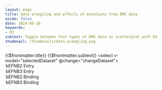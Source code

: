 ```yaml
---
layout: page
title: Data wrangling and effects of mutations from DMS data
aside: false
date: 2024-05-28
keywords:
- D3
subtext: Toggle between four types of DMS data in scatterplot with D3
thumbnail: /thumbnails/data_wrangling.png
---
```


<FigureTitle>{{$frontmatter.title}}</FigureTitle>
<SubtitleHeader>{{$frontmatter.subtext}}</SubtitleHeader>
<D3PlotContainer>
  <select v-model="selectedDataset" @change="changeDataset">
    <option value="bEFNB2_entry">bEFNB2 Entry</option>
    <option value="bEFNB3_entry">bEFNB3 Entry</option>
    <option value="bEFNB2_binding">bEFNB2 Binding</option>
    <option value="bEFNB3_binding">bEFNB3 Binding</option>
  </select>
  <div class="flex flex-col items-center font-ultralight">
    <svg ref="svgContainer"></svg>
  </div>
  <Tooltip ref="tooltip" />
</D3PlotContainer>

<script setup>
  import { ref, computed, watch, onMounted } from 'vue';
  import * as d3 from 'd3';
  import { Legend } from '/components/legend.js';
  import Tooltip from '/components/tooltip.vue';



  const dataset = ref(null);
  const dataset1 = ref(null);
  const svgContainer = ref(null);
  const processedData = ref({});
  const tooltip = ref(null);

  const width = 600;
  const height = 350;
  const marginTop = 20;
  const marginRight = 30;
  const marginBottom = 60;
  const marginLeft = 60;

  const circleRadius = 3;

  const innerWidth = width - marginLeft - marginRight;
  const innerHeight = height - marginTop - marginBottom;

  const dataSources = [
    { dataKey: 'bEFNB2_entry', rawURL: 'https://raw.githubusercontent.com/dms-vep/Nipah_Malaysia_RBP_DMS/master/results/filtered_data/public_filtered/RBP_mutation_effects_cell_entry_CHO-bEFNB2.csv' },
    { dataKey: 'bEFNB3_entry', rawURL: 'https://raw.githubusercontent.com/dms-vep/Nipah_Malaysia_RBP_DMS/master/results/filtered_data/public_filtered/RBP_mutation_effects_cell_entry_CHO-bEFNB3.csv' },
    { dataKey: 'bEFNB2_binding', rawURL: 'https://raw.githubusercontent.com/dms-vep/Nipah_Malaysia_RBP_DMS/master/results/filtered_data/public_filtered/RBP_mutation_effects_bEFNB2_binding.csv' },
    { dataKey: 'bEFNB3_binding', rawURL: 'https://raw.githubusercontent.com/dms-vep/Nipah_Malaysia_RBP_DMS/master/results/filtered_data/public_filtered/RBP_mutation_effects_bEFNB3_binding.csv' },

  ];

  const selectedDataset = ref('bEFNB2_entry');

  function changeDataset() {
    dataset.value = processedData.value[selectedDataset.value];
  }

  // fetch remote data with a given name and URL using d3.csv
  async function fetchData(dataKey, rawURL) {
    try {
      const data = await d3.csv(rawURL);
      return { dataKey, data };
    } catch (error) {
      console.error('Error fetching data:', error);
      throw error;
    }
  }

  // load data from multiple sources and process it
  async function loadData(dataSources) {
    try {
      const fetchPromises = dataSources.map(({ dataKey, rawURL }) => fetchData(dataKey, rawURL));
      const fetchedDataArray = await Promise.all(fetchPromises);

      fetchedDataArray.forEach(({ dataKey, data }) => {
        processedData.value[dataKey] = processData(data);
      });

      selectedDataset.value = dataSources[0].dataKey; // Set the initial dataset
      dataset.value = processedData.value[selectedDataset.value];
    } catch (error) {
      console.error('Error loading data:', error);
    }
  }

  // process the fetched data and return it
  function processData(fetchedData) {
    const array = fetchedData.map((d) => ({
      site: +d.site,
      wildtype: d.wildtype,
      mutant: d.mutant,
      entry: +Object.values(d)[3],
    }));
    const groups = d3.group(array, (d) => d.site);
    const meanData = Array.from(groups, ([site, siteData]) => ({
      site,
      entry: parseFloat(d3.sum(siteData, (d) => d.entry).toFixed(2)),
    }));
    return meanData;
  }

  // load the data and render the chart
  loadData(dataSources)
    .then(() => {
      dataset.value = processedData.value.bEFNB2_entry;
    })
    .catch((error) => {
      console.error('Error:', error);
    });

  watch(() => dataset.value, () => {
    renderChart();
  });

  const xScale = computed(() => {
    return d3
      .scaleLinear()
      .domain(d3.extent(dataset.value, d => d.site))
      .range([0, innerWidth])
      .nice();
  });

  const yScale = computed(() => {
    return d3
      .scaleLinear()
      .domain(d3.extent(dataset.value, d => d.entry))
      .range([innerHeight, 0])
      .nice();
  });

  const xAxisGenerator = computed(() => {
    return d3.axisBottom().scale(xScale.value).tickSizeOuter(0);
  });

  const yAxisGenerator = computed(() => {
    return d3.axisLeft(yScale.value).tickSizeOuter(0);
  });

  let svg;
  onMounted(() => {
    svg = d3.select(svgContainer.value)
      //.attr('width', width)
      //.attr('height', height)
      .attr('viewBox', `0 0 ${width} ${height}`)
      .append('g')
      .attr('transform', `translate(${marginLeft}, ${marginTop})`);
  });


  const colorScale = d3.scaleOrdinal(d3.schemeCategory10);

  function renderChart() {
    const circleColor = colorScale(selectedDataset.value);

    const t = 1000

    const circles = svg.selectAll('circle')
      .data(dataset.value, d => d.site)
      .join(
        enter => enter.append('circle')
          .attr('opacity', 0)
          .attr('cx', (d) => xScale.value(d.site))
          .attr('cy', (d) => yScale.value(d.entry))
          .attr('r', circleRadius)
          .attr('stroke', 'currentColor')
          .attr('fill', circleColor)
          .on('mouseover', (event, d) => {
            const tooltipData = {
              site: d.site,
              wildtype: d.wildtype,
              mutant: d.mutant,
              effect: d.entry,
            };
            tooltip.value.data = tooltipData;
            //tooltip.value.color = 'white';
            tooltip.value.showTooltip(event);
          })
          .on('mouseout', () => {
            tooltip.value.hideTooltip();
          })
          .transition()
          .duration(t)
          .attr('opacity', 1)
          .attr('fill', circleColor),

        update => update
          .attr('r', circleRadius)
          .attr('stroke', 'currentColor')

          .transition()
          .duration(t)
          .attr('cx', (d) => xScale.value(d.site))
          .attr('cy', (d) => yScale.value(d.entry))
          .attr('fill', circleColor),

        exit => exit
          .transition()
          .duration(t)
          .attr('opacity', 0)
          .remove()
      )

    // Update the x-axis
    const xAxis = svg.select('.x-axis');
    if (xAxis.empty()) {
      svg.append('g')
        .attr('class', 'x-axis')
        .attr('transform', `translate(0, ${innerHeight})`)
        .call(xAxisGenerator.value)
        .attr('font-size', '12px');
    } else {
      xAxis.transition()
        .duration(t)
        .attr('transform', `translate(0, ${innerHeight})`)
        .call(xAxisGenerator.value);
    }

    // Update the x-axis label
    const xAxisLabel = svg.select('.x-axis-label');
    if (xAxisLabel.empty()) {
      svg.append('text')
        .attr('class', 'x-axis-label')
        .attr('x', innerWidth / 2)
        .attr('y', innerHeight + marginBottom - 15)
        .attr('fill', 'currentColor')
        .attr('text-anchor', 'middle')
        .text('Site');
    } else {
      xAxisLabel
        .attr('x', innerWidth / 2)
        .attr('y', innerHeight + marginBottom - 15);
    }

    // Update the y-axis
    const yAxis = svg.select('.y-axis');
    if (yAxis.empty()) {
      svg.append('g')
        .attr('class', 'y-axis')
        .attr('transform', 'translate(0, 0)')
        .call(yAxisGenerator.value)
        .attr('font-size', '12px');
    } else {
      yAxis.transition()
        .duration(t)
        .attr('transform', 'translate(0, 0)')
        .call(yAxisGenerator.value);
    }

    // Update the y-axis label
    const yAxisLabel = svg.select('.y-axis-label');
    const yAxisLabelText = selectedDataset.value.includes('binding') ? 'Mean Binding' : 'Mean Entry';
    if (yAxisLabel.empty()) {
      svg.append('text')
        .attr('class', 'y-axis-label')
        .attr('x', -innerHeight / 2)
        .attr('y', -marginLeft + 15)
        .attr('fill', 'currentColor')
        .attr('text-anchor', 'middle')
        .attr('transform', 'rotate(-90)')
        .text(yAxisLabelText);
    } else {
      yAxisLabel
        .attr('x', -innerHeight / 2)
        .attr('y', -marginLeft + 15)
        .text(yAxisLabelText);
    }
  }



</script>

<style scoped>
  select {
    padding: 8px 12px;
    font-size: 14px;
    border: 2px solid #ccc;
    border-radius: 4px;
    background-color: #fff;
    color: #333;
    outline: none;
  }

  select:focus {
    border-color: #888;
  }
</style>
